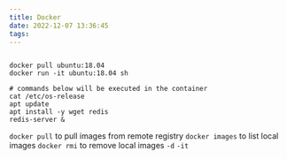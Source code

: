 ```yaml
---
title: Docker
date: 2022-12-07 13:36:45
tags:
---
```

```

docker pull ubuntu:18.04
docker run -it ubuntu:18.04 sh

# commands below will be executed in the container
cat /etc/os-release
apt update
apt install -y wget redis
redis-server &
```
`docker pull` to pull images from remote registry
`docker images` to list local images
`docker rmi` to remove local images
`-d`
`-it`
